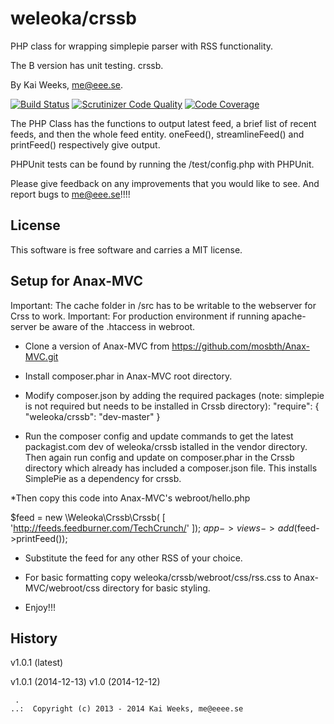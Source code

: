 weleoka/crssb
=========

PHP class for wrapping simplepie parser with RSS functionality.

The B version has unit testing. crssb.

By Kai Weeks, me@eee.se.

[![Build Status](https://travis-ci.org/weleoka/Mcrssb.svg?branch=master)](https://travis-ci.org/weleoka/Mcrssb)
[![Scrutinizer Code Quality](https://scrutinizer-ci.com/g/weleoka/Mcrssb/badges/quality-score.png?b=master)](https://scrutinizer-ci.com/g/weleoka/Mcrssb/?branch=master)
[![Code Coverage](https://scrutinizer-ci.com/g/weleoka/Mcrssb/badges/coverage.png?b=master)](https://scrutinizer-ci.com/g/weleoka/Mcrssb/?branch=master)

The PHP Class has the functions to output latest feed, a brief list of recent feeds, and then the whole feed entity.
oneFeed(), streamlineFeed() and printFeed() respectively give output. 

PHPUnit tests can be found by running the /test/config.php with PHPUnit.

Please give feedback on any improvements that you would like to see. 
And report bugs to me@eee.se!!!!


License 
------------------

This software is free software and carries a MIT license.


Setup for Anax-MVC
------------------
Important: The cache folder in /src has to be writable to the webserver for Crss to work.
Important: For production environment if running apache-server be aware of the .htaccess in webroot.

* Clone a version of Anax-MVC from https://github.com/mosbth/Anax-MVC.git

* Install composer.phar in Anax-MVC root directory.

* Modify composer.json by adding the required packages (note: simplepie is not required but needs to be installed in Crssb directory):
    "require": {
				"weleoka/crssb": "dev-master"
    }

* Run the composer config and update commands to get the latest packagist.com dev of weleoka/crssb istalled in the vendor directory.
			Then again run config and update on composer.phar in the Crssb directory which already has included a composer.json file.
			This installs SimplePie as a dependency for crssb.

*Then copy this code into Anax-MVC's webroot/hello.php

$feed = new \Weleoka\Crssb\Crssb( [
    		'http://feeds.feedburner.com/TechCrunch/'
    ]);
$app->views->add($feed->printFeed());

* Substitute the feed for any other RSS of your choice.

* For basic formatting copy weleoka/crssb/webroot/css/rss.css to Anax-MVC/webroot/css directory for basic styling.

* Enjoy!!!


History
-----------------------------------


v1.0.1 (latest)

v1.0.1 (2014-12-13)
v1.0 (2014-12-12)


```
 .  
..:  Copyright (c) 2013 - 2014 Kai Weeks, me@eeee.se
```


